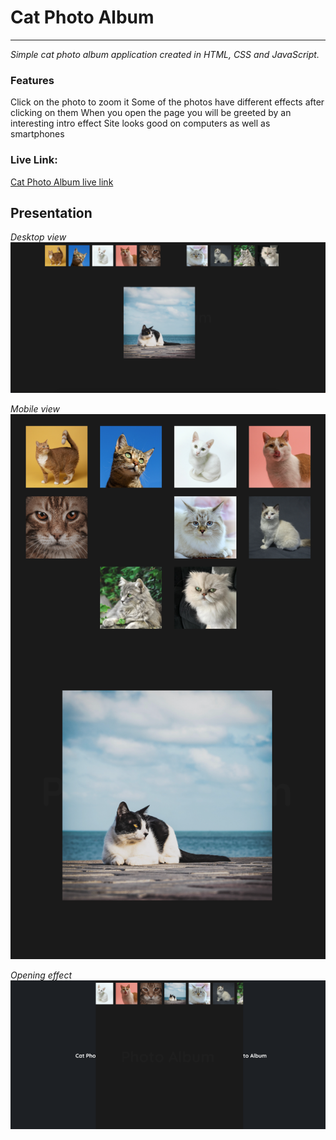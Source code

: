 # Cat Photo Album

---

_Simple cat photo album application created in HTML, CSS and JavaScript._

### Features

Click on the photo to zoom it
Some of the photos have different effects after clicking on them
When you open the page you will be greeted by an interesting intro effect
Site looks good on computers as well as smartphones

### Live Link:
[Cat Photo Album live link](https://ajgoras.github.io/cat-photo-album/)

## Presentation
_Desktop view_
![Screenshot1](https://raw.githubusercontent.com/ajgoras/cat-photo-album/main/img/screenshots/main.png)

_Mobile view_
![Screenshot2](https://raw.githubusercontent.com/ajgoras/cat-photo-album/main/img/screenshots/responsive.png)

_Opening effect_
![Screenshot3](https://raw.githubusercontent.com/ajgoras/cat-photo-album/main/img/screenshots/opening.png)